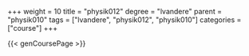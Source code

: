 +++
weight = 10
title = "physik012"
degree = "lvandere"
parent = "physik010"
tags = ["lvandere", "physik012", "physik010"]
categories = ["course"]
+++

{{< genCoursePage >}}
